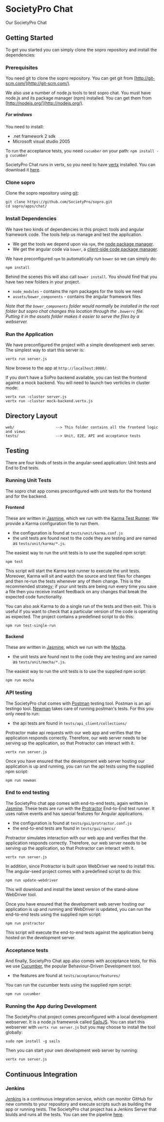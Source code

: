 # SocietyPro Chat

Our SocietyPro Chat


## Getting Started

To get you started you can simply clone the sopro repository and install the dependencies:

### Prerequisites

You need git to clone the sopro repository. You can get git from
[http://git-scm.com/](http://git-scm.com/).

We also use a number of node.js tools to test sopro chat. You must have node.js and
its package manager (npm) installed.  You can get them from [http://nodejs.org/](http://nodejs.org/).

##### For windows 
You need to install:
  * .net framework 2 sdk
  * Microsoft visual studio 2005



To run the acceptance tests, you need `cucumber` on your path: `npm install -g cucumber`

SocietyPro Chat runs in vertx, so you need to have [vertx](http://vertx.io/) installed. You can download it [here](http://vertx.io/downloads.html). 

### Clone sopro

Clone the sopro repository using [git][git]:

```
git clone https://github.com/SocietyPro/sopro.git
cd sopro/apps/chat/
```

### Install Dependencies

We have two kinds of dependencies in this project: tools and angular framework code.  The tools help
us manage and test the application.

* We get the tools we depend upon via `npm`, the [node package manager][npm].
* We get the angular code via `bower`, a [client-side code package manager][bower].

We have preconfigured `npm` to automatically run `bower` so we can simply do:

```
npm install
```

Behind the scenes this will also call `bower install`.  You should find that you have two new
folders in your project.

* `node_modules` - contains the npm packages for the tools we need
* `assets/bower_components` - contains the angular framework files

*Note that the `bower_components` folder would normally be installed in the root folder but
sopro chat changes this location through the `.bowerrc` file.  Putting it in the assets folder makes
it easier to serve the files by a webserver.*

### Run the Application

We have preconfigured the project with a simple development web server.  The simplest way to start
this server is:

```
vertx run server.js
```

Now browse to the app at `http://localhost:8080/`.

If you don't have a SoPro backend available, you can test the frontend against a mock backend. You will need to launch two verticles in cluster mode:

```
vertx run -cluster server.js
vertx run -cluster mock-backend.vertx.js
```


## Directory Layout

```
web/                   --> This folder contains all the frontend logic and views
tests/                 --> Unit, E2E, API and acceptance tests
```

## Testing

There are four kinds of tests in the angular-seed application: Unit tests and End to End tests.

### Running Unit Tests

The sopro chat app comes preconfigured with unit tests for the frontend and for the backend.

#### Frontend

These are written in [Jasmine][jasmine], which we run with the [Karma Test Runner][karma]. We provide a Karma
configuration file to run them.

* the configuration is found at `tests/unit/karma.conf.js`
* the unit tests are found next to the code they are testing and are named as `tests/unit/karma/*.js`.

The easiest way to run the unit tests is to use the supplied npm script:

```
npm test
```

This script will start the Karma test runner to execute the unit tests. Moreover, Karma will sit and
watch the source and test files for changes and then re-run the tests whenever any of them change.
This is the recommended strategy; if your unit tests are being run every time you save a file then
you receive instant feedback on any changes that break the expected code functionality.

You can also ask Karma to do a single run of the tests and then exit.  This is useful if you want to
check that a particular version of the code is operating as expected.  The project contains a
predefined script to do this:

```
npm run test-single-run
```

#### Backend

These are written in [Jasmine][jasmine], which we run with the [Mocha][mocha]. 

* the unit tests are found next to the code they are testing and are named as `tests/unit/mocha/*.js`.

The easiest way to run the unit tests is to use the supplied npm script:

```
npm run mocha
```

### API testing

The SocietyPro chat comes with [Postman][postman] testing tool. Postman is an api testingo tool. [Newman][newman] takes care of running postman's tests. For this you only need to run:

* the api tests are found in `tests/api_client/collections/`

Protractor make api requests with our web app and verifies that the application responds
correctly. Therefore, our web server needs to be serving up the application, so that Protractor
can interact with it.

```
vertx run server.js
```

Once you have ensured that the development web server hosting our application is up and running, you can run the api tests using the supplied npm script:

```
npm run newman
```


### End to end testing

The SocietyPro chat app comes with end-to-end tests, again written in [Jasmine][jasmine]. These tests
are run with the [Protractor][protractor] End-to-End test runner.  It uses native events and has
special features for Angular applications.

* the configuration is found at `tests/gui/protractor.conf.js`
* the end-to-end tests are found in `tests/gui/specs/`

Protractor simulates interaction with our web app and verifies that the application responds
correctly. Therefore, our web server needs to be serving up the application, so that Protractor
can interact with it.

```
vertx run server.js
```

In addition, since Protractor is built upon WebDriver we need to install this.  The angular-seed
project comes with a predefined script to do this:

```
npm run update-webdriver
```

This will download and install the latest version of the stand-alone WebDriver tool.

Once you have ensured that the development web server hosting our application is up and running
and WebDriver is updated, you can run the end-to-end tests using the supplied npm script:

```
npm run protractor
```

This script will execute the end-to-end tests against the application being hosted on the
development server.

### Acceptance tests

And finally, SocietyPro Chat app also comes with acceptance tests, for this we use [Cucumber][cucumber], the popular Behaviour-Driven Development tool.

* the features are found at `tests/acceptance/features/`

You can run the cucumber tests using the supplied npm script:

```
npm run cucumber
```

### Running the App during Development

The SocietyPro chat project comes preconfigured with a local development webserver.  It is a node.js
framewrok called [SailsJS][sailsjs].  You can start this webserver with `vertx run server.js` but you may choose to
install the tool globally:

```
sudo npm install -g sails
```

Then you can start your own development web server by
running:

```
vertx run server.js
```

## Continuous Integration

### Jenkins

[Jenkins][jenkins] is a continuous integration service, which can monitor GitHub for new commits
to your repository and execute scripts such as building the app or running tests. The SocietyPro
chat project has a Jenkins Server that biulds and runs all the tests. You can see the pipeline [here](http://ci.societypro.org:8080/view/huevon_tests/).

[git]: http://git-scm.com/
[bower]: http://bower.io
[npm]: https://www.npmjs.org/
[node]: http://nodejs.org
[protractor]: https://github.com/angular/protractor
[jasmine]: http://jasmine.github.io
[karma]: http://karma-runner.github.io
[jenkins]: https://travis-ci.org/
[sailsjs]: http://sailsjs.org/#/
[cucumber]: https://cukes.info/
[mocha]: http://mochajs.org/
[postman]: http://www.getpostman.com/
[newman]: https://github.com/a85/Newman
